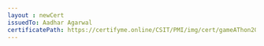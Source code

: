 ```yaml
--- 
layout : newCert 
issuedTo: Aadhar Agarwal 
certificatePath: https://certifyme.online/CSIT/PMI/img/cert/gameAThon2021/AadharAgarwal_bd2f1.png
--- 
```

